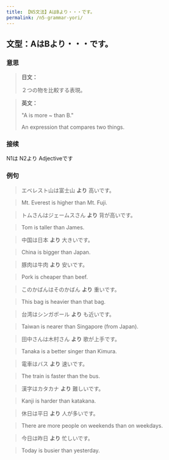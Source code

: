 ```yaml
---
title: 【N5文法】AはBより・・・です。
permalink: /n5-grammar-yori/
---
```


## 文型：AはBより・・・です。

### 意思

> **日文：**
> 
> ２つの物を比較する表現。


> **英文：**
> 
> "A is more ~ than B."
> 
> An expression that compares two things.


### 接续

N1は N2より Adjectiveです

### 例句

> エベレスト山は富士山 **より** 高いです。

> Mt. Everest is higher than Mt. Fuji.

> トムさんはジェームスさん **より** 背が高いです。

> Tom is taller than James.

> 中国は日本 **より** 大きいです。

> China is bigger than Japan.

> 豚肉は牛肉 **より** 安いです。

> Pork is cheaper than beef.

> このかばんはそのかばん **より** 重いです。

> This bag is heavier than that bag.

> 台湾はシンガポール **より** も近いです。

> Taiwan is nearer than Singapore (from Japan).

> 田中さんは木村さん **より** 歌が上手です。

> Tanaka is a better singer than Kimura.

> 電車はバス **より** 速いです。

> The train is faster than the bus.

> 漢字はカタカナ **より** 難しいです。

> Kanji is harder than katakana.

> 休日は平日 **より** 人が多いです。

> There are more people on weekends than on weekdays.

> 今日は昨日 **より** 忙しいです。

> Today is busier than yesterday.

